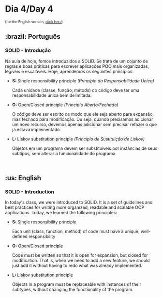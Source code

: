 # Dia 4/Day 4

<small>(for the English version, <a href="#en">click here</a>)</small>

<h2>:brazil: Português</h2>
<h3>SOLID - Introdução</h3>
<p>Na aula de hoje, fomos introduzidos a SOLID. Se trata de um cojunto de regras e boas práticas para escrever aplicações POO mais organizadas, legíveis e escaláveis. Hoje, aprendemos os seguintes princípios:</p>
<ul>
  <li>
    <strong>S:</strong> Single responsibility principle <em>(Princípio da Responsabilidade Única)</em>
    <p>Cada unidade (classe, função, método) do código deve ter uma responsabilidade única bem delimitada.</p>
  </li>
  <li>
    <strong>O:</strong> Open/Closed principle <em>(Princípio Aberto/Fechado)</em>
    <p>O código deve ser escrito de modo que ele seja aberto para expansão, mas fechado para modificação. Ou seja, quando precisamos adicionar um novo recurso, devemos apenas adicionar sem precisar refazer o que já estava implementado.</p>
  </li>
  <li>
    <strong>L:</strong> Liskov substitution principle <em>(Princípio de Sustituição de Liskov)</em>
    <p>Objetos em um programa devem ser substituíveis por instâncias de seus subtipos, sem alterar a funcionalidade do programa.</p>
  </li>
</ul>
<br>

<h2 id="en">:us: English</h2>
<h3>SOLID - Introduction</h3>
<p>In today's class, we were introduced to SOLID. It is a set of guidelines and best practices for writing more organized, readable and scalable OOP applications. Today, we learned the following principles:</p>
<ul>
  <li><strong>S:</strong> Single responsibility principle
    <p>Each unit (class, function, method) of code must have a unique, well-defined responsibility</p>
  </li>
  <li>
    <strong>O:</strong> Open/Closed principle
    <p>Code must be written so that it is open for expansion, but closed for modification. That is, when we need to add a new feature, we should just add it without having to redo what was already implemented.</p>
    </li>
  <li>
    <strong>L:</strong> Liskov substitution principle
    <p>Objects in a program must be replaceable with instances of their subtypes, without changing the functionality of the program.</p>
  </li>
</ul>
